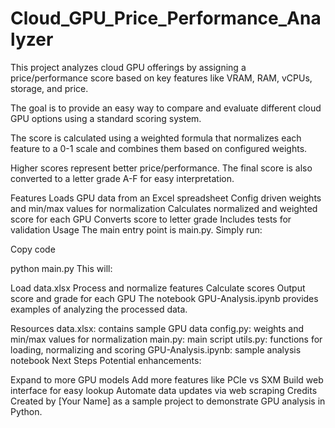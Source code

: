 # Cloud_GPU_Price_Performance_Analyzer
This project analyzes cloud GPU offerings by assigning a price/performance score based on key features like VRAM, RAM, vCPUs, storage, and price.


The goal is to provide an easy way to compare and evaluate different cloud GPU options using a standard scoring system.

The score is calculated using a weighted formula that normalizes each feature to a 0-1 scale and combines them based on configured weights.

Higher scores represent better price/performance. The final score is also converted to a letter grade A-F for easy interpretation.

Features
Loads GPU data from an Excel spreadsheet
Config driven weights and min/max values for normalization
Calculates normalized and weighted score for each GPU
Converts score to letter grade
Includes tests for validation
Usage
The main entry point is main.py. Simply run:

Copy code

python main.py
This will:

Load data.xlsx
Process and normalize features
Calculate scores
Output score and grade for each GPU
The notebook GPU-Analysis.ipynb provides examples of analyzing the processed data.

Resources
data.xlsx: contains sample GPU data
config.py: weights and min/max values for normalization
main.py: main script
utils.py: functions for loading, normalizing and scoring
GPU-Analysis.ipynb: sample analysis notebook
Next Steps
Potential enhancements:

Expand to more GPU models
Add more features like PCIe vs SXM
Build web interface for easy lookup
Automate data updates via web scraping
Credits
Created by [Your Name] as a sample project to demonstrate GPU analysis in Python.
